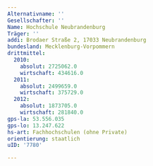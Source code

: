 ```yaml
---
Alternativname: ''
Gesellschafter: ''
Name: Hochschule Neubrandenburg
Träger: ''
addi: Brodaer Straße 2, 17033 Neubrandenburg
bundesland: Mecklenburg-Vorpommern
drittmittel:
  2010:
    absolut: 2725062.0
    wirtschaft: 434616.0
  2011:
    absolut: 2499659.0
    wirtschaft: 375729.0
  2012:
    absolut: 1873705.0
    wirtschaft: 281840.0
gps-la: 53.556.035
gps-lo: 13.247.622
hs-art: Fachhochschulen (ohne Private)
orientierung: staatlich
uID: '7780'

---
```


